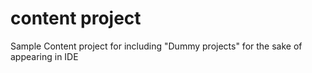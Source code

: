 # content project

Sample Content project for including "Dummy projects" for the sake of appearing in IDE
